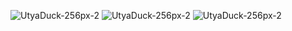 ![UtyaDuck-256px-2](https://user-images.githubusercontent.com/102322116/191756337-88acba05-33cc-43cc-9d64-4326323cddfe.gif)
![UtyaDuck-256px-2](https://user-images.githubusercontent.com/102322116/191756337-88acba05-33cc-43cc-9d64-4326323cddfe.gif)
![UtyaDuck-256px-2](https://user-images.githubusercontent.com/102322116/191756337-88acba05-33cc-43cc-9d64-4326323cddfe.gif)

